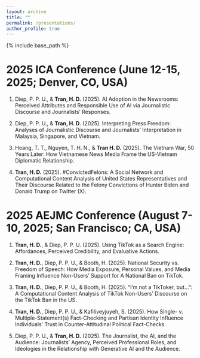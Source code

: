 ```yaml
---
layout: archive
title: ""
permalink: /presentations/
author_profile: true
---
```

{% include base_path %}

2025 ICA Conference (June 12-15, 2025; Denver, CO, USA)
=====

1. Diep, P. P. U., & **Tran, H. D.** (2025). AI Adoption in the Newsrooms: Perceived Attributes and Responsible Use of AI via Journalistic Discourse and Journalists’ Responses.

2. Diep, P. P. U., & **Tran, H. D.** (2025). Interpreting Press Freedom: Analyses of Journalistic Discourse and Journalists’ Interpretation in Malaysia, Singapore, and Vietnam.

3. Hoang, T. T., Nguyen, T. H. N., & **Tran H. D.** (2025). The Vietnam War, 50 Years Later: How Vietnamese News Media Frame the US-Vietnam Diplomatic Relationship.

4. **Tran, H. D.** (2025). #ConvictedFelons: A Social Network and Computational Content Analysis of United States Representatives and Their Discourse Related to the Felony Convictions of Hunter Biden and Donald Trump on Twitter (X).



2025 AEJMC Conference (August 7-10, 2025; San Francisco; CA, USA)
=====

1. **Tran, H. D.**, & Diep, P. P. U. (2025). Using TikTok as a Search Engine: Affordances, Perceived Credibility, and Evaluative Actions.

2. **Tran, H. D.**, Diep, P. P. U., & Booth, H. (2025). National Security vs. Freedom of Speech: How Media Exposure, Personal Values, and Media Framing Influence Non-Users’ Support for A National Ban on TikTok.

3. **Tran, H. D.**, Diep, P. P. U., & Booth, H. (2025). “I’m not a TikToker, but…”: A Computational Content Analysis of TikTok Non-Users’ Discourse on the TikTok Ban in the US.

4. **Tran, H. D.**, Diep, P. P. U., & Kafiliveyjuyeh, S. (2025). How Single- v. Multiple-Statement(s) Fact-Checking and Partisan Identity Influence Individuals’ Trust in Counter-Attitudinal Political Fact-Checks.

5. Diep, P. P. U., & **Tran, H. D.** (2025). The Journalist, the AI, and the Audience: Journalists’ Agency, Perceived Professional Roles, and Ideologies in the Relationship with Generative AI and the Audience.
